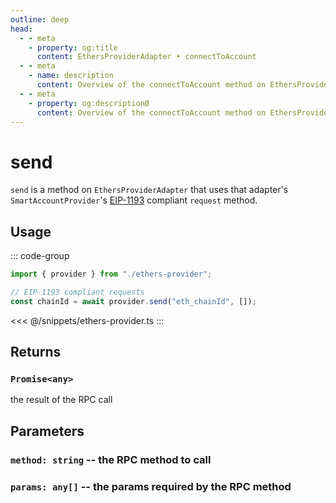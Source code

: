```yaml
---
outline: deep
head:
  - - meta
    - property: og:title
      content: EthersProviderAdapter • connectToAccount
  - - meta
    - name: description
      content: Overview of the connectToAccount method on EthersProviderAdapter in aa-ethers
  - - meta
    - property: og:descriptionØ
      content: Overview of the connectToAccount method on EthersProviderAdapter in aa-ethers
---
```


# send

`send` is a method on `EthersProviderAdapter` that uses that adapter's `SmartAccountProvider`'s [EIP-1193](https://eips.ethereum.org/EIPS/eip-1193) compliant `request` method.

## Usage

::: code-group

```ts [example.ts]
import { provider } from "./ethers-provider";

// EIP-1193 compliant requests
const chainId = await provider.send("eth_chainId", []);
```

<<< @/snippets/ethers-provider.ts
:::

## Returns

### `Promise<any>`

the result of the RPC call

## Parameters

### `method: string` -- the RPC method to call

### `params: any[]` -- the params required by the RPC method
